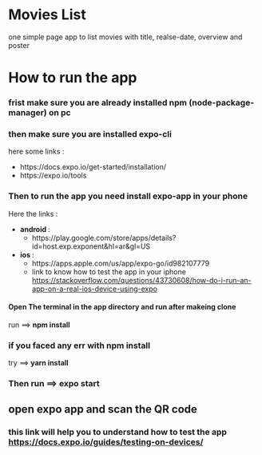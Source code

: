 # Movies List

one simple page app to list movies with title, realse-date, overview and poster

# How to run the app

### frist make sure you are already installed npm (node-package-manager) on pc

### then make sure you are installed expo-cli

here some links :
<ul>
    <li> https://docs.expo.io/get-started/installation/
    <li>https://expo.io/tools</li>
</ul>

### Then to run the app you need install expo-app in your phone 

Here the links :
<ul>
    <li>
    <strong>android </strong>:
    <ul>
        <li> <a>https://play.google.com/store/apps/details?id=host.exp.exponent&hl=ar&gl=US
        </a>
        </li>
    </ul>
    <li>
        <strong>ios </strong> :
        <ul>
            <li>
                <a>https://apps.apple.com/us/app/expo-go/id982107779</a>
            </li>
            <li> link to know how to test the app in your iphone <a href = "https://stackoverflow.com/questions/43730608/how-do-i-run-an-app-on-a-real-ios-device-using-expo">
            https://stackoverflow.com/questions/43730608/how-do-i-run-an-app-on-a-real-ios-device-using-expo
            </a></li>
        </ul>
    </li>
    
</ul>

#### Open The terminal in the app directory and run after makeing clone
run  ==>  <strong> npm install</strong> 

### if you faced any err with npm install 

try ==> <strong>yarn install</strong> 

### Then run ==> <strong> expo start </strong>

## open expo app and scan the QR code

### this link will help you to understand how to test the app <a> https://docs.expo.io/guides/testing-on-devices/ </a>






